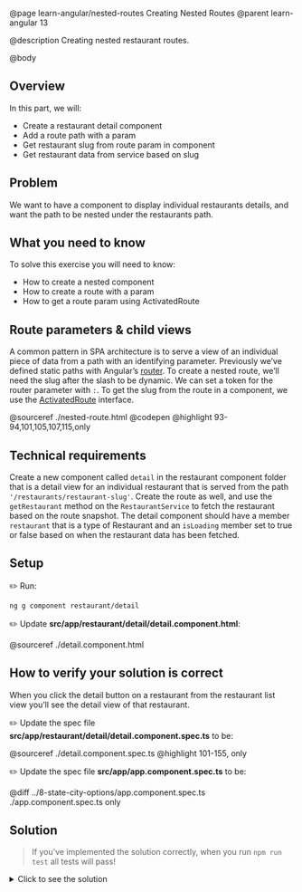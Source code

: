 @page learn-angular/nested-routes Creating Nested Routes
@parent learn-angular 13

@description Creating nested restaurant routes.

@body

## Overview

In this part, we will:

- Create a restaurant detail component
- Add a route path with a param
- Get restaurant slug from route param in component
- Get restaurant data from service based on slug

## Problem

We want to have a component to display individual restaurants details, and want the path to be nested under the restaurants path.

## What you need to know

To solve this exercise you will need to know:

- How to create a nested component
- How to create a route with a param
- How to get a route param using ActivatedRoute

## Route parameters & child views

A common pattern in SPA architecture is to serve a view of an individual piece of data from a path with an identifying parameter. Previously we’ve defined static paths with Angular’s <a href="https://angular.io/guide/router">router</a>. To create a nested route, we’ll need the slug after the slash to be dynamic. We can set a token for the router parameter with `:`. To get the slug from the route in a component, we use the <a href="https://angular.io/api/router/ActivatedRoute">ActivatedRoute</a> interface.

@sourceref ./nested-route.html
@codepen
@highlight 93-94,101,105,107,115,only

## Technical requirements

Create a new component called `detail` in the restaurant component folder that is a detail view for an individual restaurant that is served from the path `'/restaurants/restaurant-slug'`. Create the route as well, and use the `getRestaurant` method on the `RestaurantService` to fetch the restaurant based on the route snapshot. The detail component should have a member `restaurant` that is a type of Restaurant and an `isLoading` member set to true or false based on when the restaurant data has been fetched.

## Setup

✏️ Run:

```bash
ng g component restaurant/detail
```

✏️ Update **src/app/restaurant/detail/detail.component.html**:

@sourceref ./detail.component.html

## How to verify your solution is correct

When you click the detail button on a restaurant from the restaurant list view you’ll see the detail view of that restaurant.

✏️ Update the spec file **src/app/restaurant/detail/detail.component.spec.ts** to be:

@sourceref ./detail.component.spec.ts
@highlight 101-155, only

✏️ Update the spec file **src/app/app.component.spec.ts** to be:

@diff ../8-state-city-options/app.component.spec.ts ./app.component.spec.ts only

## Solution

> If you’ve implemented the solution correctly, when you run `npm run test` all tests will pass!

<details>
<summary>Click to see the solution</summary>
✏️ Update **src/app/app-routing.module.ts**

@diff ../4-adding-routing/app-routing.module.ts ./app-routing.module.ts

✏️ Update **src/app/restaurant/detail/detail.component.ts**

@diff ./detail.component-starter.ts ./detail.component.ts

</details>
